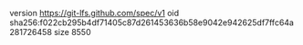 version https://git-lfs.github.com/spec/v1
oid sha256:f022cb295b4df71405c87d261453636b58e9042e942625df7ffc64a281726458
size 8550
